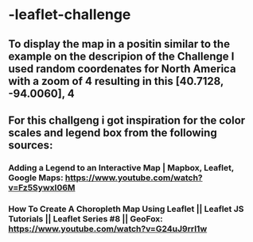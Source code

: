 # -leaflet-challenge
## To display the map in a positin similar to the example on the descripion of the Challenge I used random coordenates for North America with a zoom of 4 resulting in this [40.7128, -94.0060], 4

## For this challgeng i got inspiration for the color scales and legend box from the following sources:
### Adding a Legend to an Interactive Map | Mapbox, Leaflet, Google Maps: https://www.youtube.com/watch?v=Fz5SywxI06M
### How To Create A Choropleth Map Using Leaflet || Leaflet JS Tutorials || Leaflet Series #8 || GeoFox: https://www.youtube.com/watch?v=G24uJ9rrl1w
